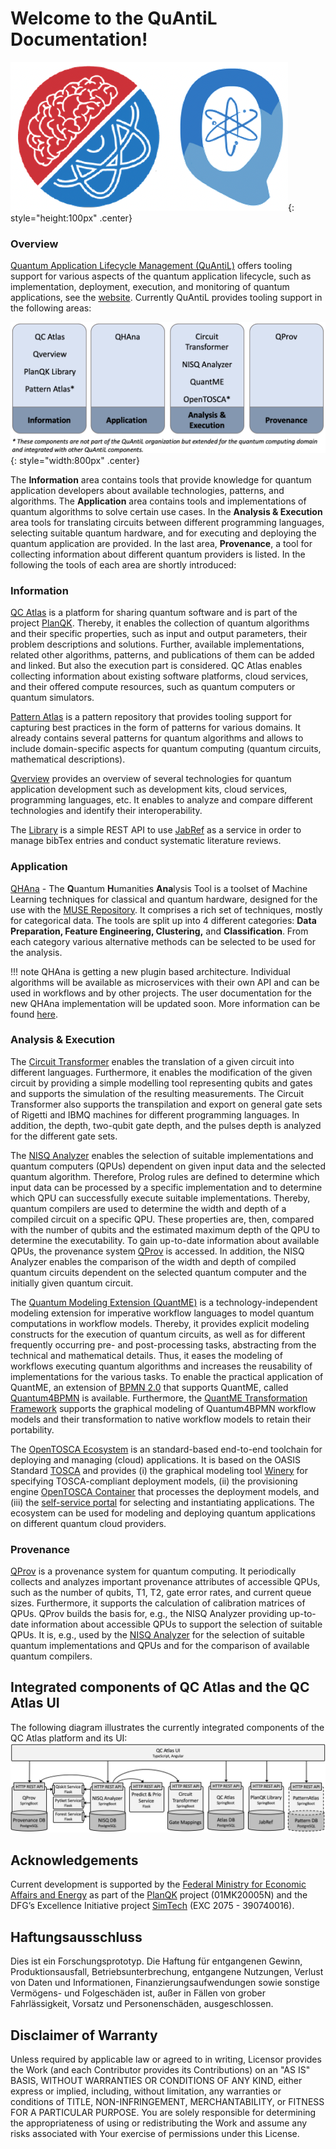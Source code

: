 # Welcome to the QuAntiL Documentation!
![alt text](./images/combo.png){: style="height:100px" .center}

### Overview

[Quantum Application Lifecycle Management (QuAntiL)](https://github.com/UST-QuAntiL) offers tooling support for various aspects of the quantum application lifecycle, such as implementation, deployment, execution, and monitoring of quantum applications, see the [website](https://www.iaas.uni-stuttgart.de/forschung/projekte/quantil/). Currently QuAntiL provides tooling support in the following areas:

![Overview QuAntiL](./images/overview-quantil.png){: style="width:800px" .center}

The <strong>Information</strong> area contains tools that provide knowledge for quantum application developers about available technologies, patterns, and algorithms. The <strong>Application</strong> area contains tools and implementations of quantum algorithms to solve certain use cases.
In the <strong>Analysis & Execution</strong> area tools for translating circuits between different programming languages, selecting suitable quantum hardware, and for executing and deploying the quantum application are provided. In the last area, <strong>Provenance</strong>, a tool for collecting information about different quantum providers is listed. In the following the tools of each area are shortly introduced:

### Information

[QC Atlas](./user-guide/qc-atlas.md) is a platform for sharing quantum software and is part of the project [PlanQK](https://planqk.de/en/).
Thereby, it enables the collection of quantum algorithms and their specific properties, such as input and output parameters, their problem descriptions and solutions.
Further, available implementations, related other algorithms, patterns, and publications of them can be added and linked.
But also the execution part is considered.
QC Atlas enables collecting information about existing software platforms, cloud services, and their offered compute resources, such as quantum computers or quantum simulators.

[Pattern Atlas](https://pattern-atlas-readthedocs.readthedocs.io/en/latest/) is a pattern repository that provides tooling support for capturing best practices in the form of patterns for various domains.
It already contains several patterns for quantum algorithms and allows to include domain-specific aspects for quantum computing (quantum circuits, mathematical descriptions).

[Qverview](./user-guide/qverview.md) provides an overview of several technologies for quantum application development such as development kits, cloud services, programming languages, etc.
It enables to analyze and compare different technologies and identify their interoperability.

The [Library](https://github.com/UST-QuAntiL/PlanQK-Library) is a simple REST API to use [JabRef](https://github.com/JabRef/jabref) as a service in order to manage bibTex entries and conduct systematic literature reviews.

### Application

[QHAna](./user-guide/qhana.md) - The **Q**uantum **H**umanities **Ana**lysis Tool is a toolset of Machine Learning techniques for classical and quantum hardware, designed for the use with the [MUSE Repository](https://www.iaas.uni-stuttgart.de/publications/INBOOK-2018-05-MUSE.pdf). It comprises a rich set of techniques, mostly for categorical data. The tools are split up into 4 different categories: **Data Preparation, Feature Engineering, Clustering,** and **Classification**. From each category various alternative methods can be selected to be used for the analysis.

!!! note
	QHAna is getting a new plugin based architecture.
	Individual algorithms will be available as microservices with their own API and can be used in workflows and by other projects.
	The user documentation for the new QHAna implementation will be updated soon.
	More information can be found [here](./user-guide/qhana-new.md).

### Analysis & Execution
The [Circuit Transformer](./user-guide/circuit-transformer.md) enables the translation of a given circuit into different languages.
Furthermore, it enables the modification of the given circuit by providing a simple modelling tool representing qubits and gates and supports the simulation of the resulting measurements.
The Circuit Transformer also supports the transpilation and export on general gate sets of Rigetti and IBMQ machines for different programming languages.
In addition, the depth, two-qubit gate depth, and the pulses depth is analyzed for the different gate sets.

The [NISQ Analyzer](./user-guide/nisq-analyzer.md) enables the selection of suitable implementations and quantum computers (QPUs) dependent on given input data and the selected quantum algorithm.
Therefore, Prolog rules are defined to determine which input data can be processed by a specific implementation and to determine which QPU can successfully execute suitable implementations.
Thereby, quantum compilers are used to determine the width and depth of a compiled circuit on a specific QPU.
These properties are, then, compared with the number of qubits and the estimated maximum depth of the QPU to determine the executability.
To gain up-to-date information about available QPUs, the provenance system [QProv](./user-guide/qprov.md) is accessed.
In addition, the NISQ Analyzer enables the comparison of the width and depth of compiled quantum circuits dependent on the selected quantum computer and the initially given quantum circuit.

The [Quantum Modeling Extension (QuantME)](./user-guide/quantme) is a technology-independent modeling extension for imperative workflow languages to model quantum computations in workflow models.
Thereby, it provides explicit modeling constructs for the execution of quantum circuits, as well as for different frequently occurring pre- and post-processing tasks, abstracting from the technical and mathematical details.
Thus, it eases the modeling of workflows executing quantum algorithms and increases the reusability of implementations for the various tasks.
To enable the practical application of QuantME, an extension of [BPMN 2.0](https://www.omg.org/spec/BPMN/2.0/PDF) that supports QuantME, called [Quantum4BPMN](https://github.com/UST-QuAntiL/QuantME-Quantum4BPMN) is available.
Furthermore, the [QuantME Transformation Framework](https://github.com/UST-QuAntiL/QuantME-TransformationFramework) supports the graphical modeling of Quantum4BPMN workflow models and their transformation to native workflow models to retain their portability.

The [OpenTOSCA Ecosystem](http://www.opentosca.org/) is an standard-based end-to-end toolchain for deploying and managing (cloud) applications. It is based on the OASIS Standard [TOSCA](https://www.oasis-open.org/committees/tc_home.php?wg_abbrev=tosca) and provides (i) the graphical modeling tool [Winery](https://winery.readthedocs.io/en/latest/) for specifying TOSCA-compliant deployment models, (ii) the provisioning engine [OpenTOSCA Container](https://opentosca.github.io/container/) that processes the deployment models, and (iii) the [self-service portal](https://github.com/OpenTOSCA/ui) for selecting and instantiating applications. The ecosystem can be used for modeling and deploying quantum applications on different quantum cloud providers.

### Provenance
[QProv](./user-guide/qprov.md) is a provenance system for quantum computing.
It periodically collects and analyzes important provenance attributes of accessible QPUs, such as the number of qubits, T1, T2, gate error rates, and current queue sizes.
Furthermore, it supports the calculation of calibration matrices of QPUs.
QProv builds the basis for, e.g., the NISQ Analyzer providing up-to-date information about accessible QPUs to support the selection of suitable QPUs.
It is, e.g., used by the [NISQ Analyzer](./user-guide/nisq-analyzer.md) for the selection of suitable quantum implementations and QPUs and for the comparison of available quantum compilers.

## Integrated components of QC Atlas and the QC Atlas UI
The following diagram illustrates the currently integrated components of the QC Atlas platform and its UI:
![Integrated components](images/components.png)

## Acknowledgements

Current development is supported by the [Federal Ministry for Economic Affairs and Energy] as part of the [PlanQK]
project (01MK20005N) and the DFG’s Excellence Initiative project [SimTech] (EXC 2075 - 390740016).

## Haftungsausschluss

Dies ist ein Forschungsprototyp.
Die Haftung für entgangenen Gewinn, Produktionsausfall, Betriebsunterbrechung, entgangene Nutzungen, Verlust von Daten
und Informationen, Finanzierungsaufwendungen sowie sonstige Vermögens- und Folgeschäden ist, außer in Fällen von grober
Fahrlässigkeit, Vorsatz und Personenschäden, ausgeschlossen.

## Disclaimer of Warranty

Unless required by applicable law or agreed to in writing, Licensor provides the Work (and each Contributor provides its
Contributions) on an "AS IS" BASIS, WITHOUT WARRANTIES OR CONDITIONS OF ANY KIND, either express or implied, including,
without limitation, any warranties or conditions of TITLE, NON-INFRINGEMENT, MERCHANTABILITY, or FITNESS FOR A PARTICULAR PURPOSE.
You are solely responsible for determining the appropriateness of using or redistributing the Work and assume any risks
associated with Your exercise of permissions under this License.

  [Federal Ministry for Economic Affairs and Energy]: http://www.bmwi.de/EN
  [PlanQK]: https://planqk.de
  [SimTech]: https://www.simtech.uni-stuttgart.de/
